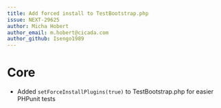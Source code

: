 ```yaml
---
title: Add forced install to TestBootstrap.php
issue: NEXT-29625
author: Micha Hobert
author_email: m.hobert@cicada.com
author_github: Isengo1989
---
```

# Core
* Added `setForceInstallPlugins(true)` to TestBootstrap.php for easier PHPunit tests
